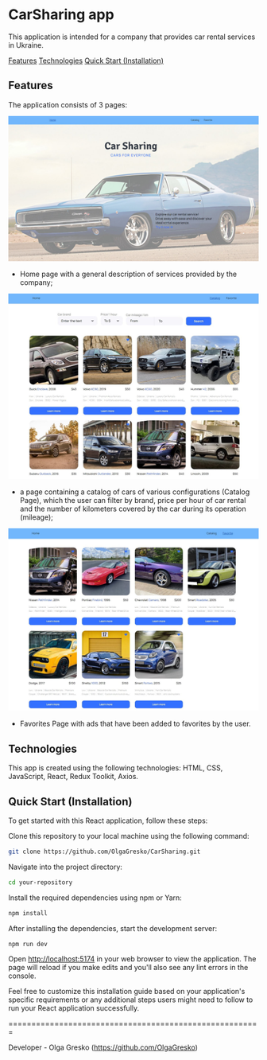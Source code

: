 # CarSharing app

This application is intended for a company that provides car rental services in Ukraine.

[Features](#features)
[Technologies](#technologies)
[Quick Start (Installation)](#installation) 

<a name="features"></a>
## Features

The application consists of 3 pages:

![Home Page](./src/assets/home-page.jpg)

- Home page with a general description of services provided by the company;

![Catalog Page](./src/assets/catalog-page.jpg)

- a page containing a catalog of cars of various configurations (Catalog Page), which the user can filter by brand, price per hour of car rental and the number of kilometers covered by the car during its operation (mileage);

![Favorites Page](./src/assets/favorites-page.jpg)

- Favorites Page with ads that have been added to favorites by the user.


<a name="technologies"></a>
## Technologies 

This app is created using the following technologies:
HTML, CSS, JavaScript, React, Redux Toolkit, Axios.


<a name="installation"></a>
## Quick Start (Installation) 

To get started with this React application, follow these steps:

Clone this repository to your local machine using the following command:

```bash
git clone https://github.com/OlgaGresko/CarSharing.git
```

Navigate into the project directory:
```bash
cd your-repository
```

Install the required dependencies using npm or Yarn:

```bash
npm install
```

After installing the dependencies, start the development server:

```bash
npm run dev
```

Open [http://localhost:5174](http://localhost:5174) in your web browser to view the application. The page will reload if you make edits and you'll also see any lint errors in the console.

Feel free to customize this installation guide based on your application's specific requirements or any additional steps users might need to follow to run your React application successfully.

=======================================================

Developer - Olga Gresko (https://github.com/OlgaGresko)

